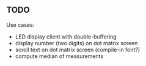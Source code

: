 ## TODO

Use cases:
* LED display client with double-buffering
* display number (two digits) on dot matrix screen
* scroll text on dot matrix screen (compile-in font?)
* compute median of measurements

